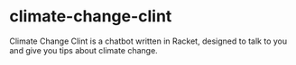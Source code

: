 # climate-change-clint

Climate Change Clint is a chatbot written in Racket, designed to talk to you and give you tips about climate change.
